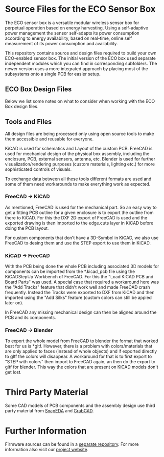 # Source Files for the ECO Sensor Box
The ECO sensor box is a versatile modular wireless sensor box for perpetual operation based on energy harvesting.
Using a self-adaptive power management the sensor self-adapts its power consumption according to energy availability,
based on real-time, online self measurement of its power consumption and availability.

This repository contains source and design files required to build your own ECO-enabled sensor box.
The initial version of the ECO box used separate independent modules which you can find in corresponding subfolders.
The newer version uses a more integrated approach by placing most of the subsystems onto a single PCB for easier setup.

## ECO Box Design Files
Below we list some notes on what to consider when working with the ECO Box design files.

## Tools and Files
All design files are being processed only using open source tools to make them accessible and reusable for everyone.

KiCAD is used for schematics and Layout of the custom PCB.
FreeCAD is used for mechanical design of the physical box assembly, including the enclosure, PCB, external sensors, antenna, etc.
Blender is used for further visualization/rendering purposes (custom materials, lighting etc.) for more sophisticated controls of visuals.

To exchange data between all these tools different formats are used and some of them need workarounds to make everything work as expected.

### FreeCAD -> KiCAD
As mentioned, FreeCAD is used for the mechanical part. So an easy way to get a fitting PCB outline for a given enclosure is to export the outline from there to KiCAD.
For this the DXF 2D export of FreeCAD is used and the exported drawing is then imported to the edge.cuts layer in KiCAD before doing the PCB layout.

For custom components that don't have a 3D-Symbol in KiCAD, we also use FreeCAD to desing them and use the STEP export to use them in KiCAD.

### KiCAD -> FreeCAD
With the PCB being done the whole PCB including associated 3D models for components can be imported from the *.kicad_pcb file using the KiCADStepUp Workbench of FreeCAD.
For this the "Load KiCAD PCB and Board Parts" was used.
A special case that required a workaround here was the "Add Tracks" feature that didn't work well and made FreeCAD crash frequently.
Instead the Tracks were exported to DXF from KiCAD and then imported using the "Add Silks" feature (custom colors can still be appied later on).

In FreeCAD any missing mechanical design can then be aligned around the PCB and its components.

### FreeCAD -> Blender
To export the whole model from FreeCAD to blender the format that worked best for us is *gltf.
However, there is a problem with colors/materials that are only applied to faces (instead of whole objects) and if exported directly to gltf the colors will disappear.
A workaround for that is to first export to "STEP with colors" then import to FreeCAD again, an then do the export to gltf for blender. This way the colors that are present on KiCAD models don't get lost.

# Third Party Material
Some CAD models of PCB components and the assembly design use third party material from [SnapEDA](https://www.snapeda.com/) and [GrabCAD](https://grabcad.com).

# Further Information
Firmware sources can be found in a [separate repository](https://github.com/inetrg/ECO-fw).
For more information also visit our [project website](https://eco.riot-apps.net).
